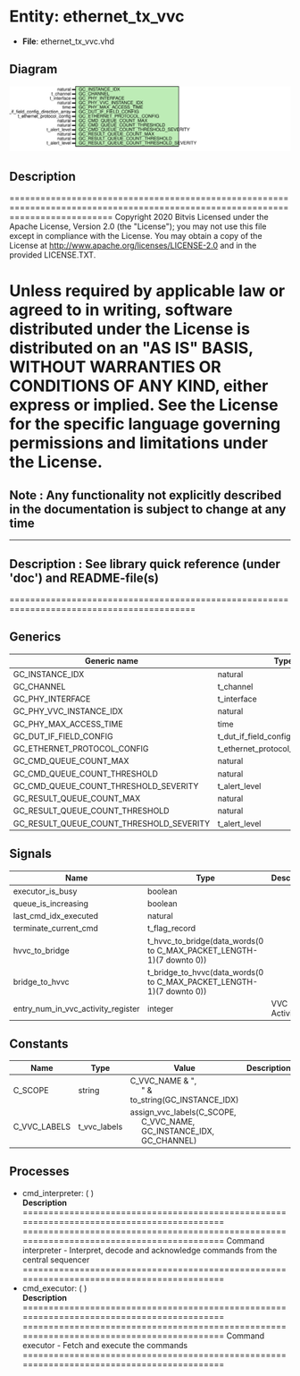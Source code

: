 # Entity: ethernet_tx_vvc

- **File**: ethernet_tx_vvc.vhd
## Diagram

![Diagram](ethernet_tx_vvc.svg "Diagram")
## Description

================================================================================================================================
 Copyright 2020 Bitvis
 Licensed under the Apache License, Version 2.0 (the "License"); you may not use this file except in compliance with the License.
 You may obtain a copy of the License at http://www.apache.org/licenses/LICENSE-2.0 and in the provided LICENSE.TXT.

 Unless required by applicable law or agreed to in writing, software distributed under the License is distributed on
 an "AS IS" BASIS, WITHOUT WARRANTIES OR CONDITIONS OF ANY KIND, either express or implied.
 See the License for the specific language governing permissions and limitations under the License.
================================================================================================================================
 Note : Any functionality not explicitly described in the documentation is subject to change at any time
--------------------------------------------------------------------------------------------------------------------------------
-------------------------------------------------------------------------------------------
 Description : See library quick reference (under 'doc') and README-file(s)
-------------------------------------------------------------------------------------------
==========================================================================================
## Generics

| Generic name                             | Type                                  | Value                                         | Description |
| ---------------------------------------- | ------------------------------------- | --------------------------------------------- | ----------- |
| GC_INSTANCE_IDX                          | natural                               |                                               |             |
| GC_CHANNEL                               | t_channel                             |                                               |             |
| GC_PHY_INTERFACE                         | t_interface                           |                                               |             |
| GC_PHY_VVC_INSTANCE_IDX                  | natural                               |                                               |             |
| GC_PHY_MAX_ACCESS_TIME                   | time                                  | 1 us                                          |             |
| GC_DUT_IF_FIELD_CONFIG                   | t_dut_if_field_config_direction_array | C_DUT_IF_FIELD_CONFIG_DIRECTION_ARRAY_DEFAULT |             |
| GC_ETHERNET_PROTOCOL_CONFIG              | t_ethernet_protocol_config            | C_ETHERNET_PROTOCOL_CONFIG_DEFAULT            |             |
| GC_CMD_QUEUE_COUNT_MAX                   | natural                               | 1000                                          |             |
| GC_CMD_QUEUE_COUNT_THRESHOLD             | natural                               | 950                                           |             |
| GC_CMD_QUEUE_COUNT_THRESHOLD_SEVERITY    | t_alert_level                         | WARNING                                       |             |
| GC_RESULT_QUEUE_COUNT_MAX                | natural                               | 1000                                          |             |
| GC_RESULT_QUEUE_COUNT_THRESHOLD          | natural                               | 950                                           |             |
| GC_RESULT_QUEUE_COUNT_THRESHOLD_SEVERITY | t_alert_level                         | WARNING                                       |             |
## Signals

| Name                               | Type                                                                 | Description     |
| ---------------------------------- | -------------------------------------------------------------------- | --------------- |
| executor_is_busy                   | boolean                                                              |                 |
| queue_is_increasing                | boolean                                                              |                 |
| last_cmd_idx_executed              | natural                                                              |                 |
| terminate_current_cmd              | t_flag_record                                                        |                 |
| hvvc_to_bridge                     | t_hvvc_to_bridge(data_words(0 to C_MAX_PACKET_LENGTH-1)(7 downto 0)) |                 |
| bridge_to_hvvc                     | t_bridge_to_hvvc(data_words(0 to C_MAX_PACKET_LENGTH-1)(7 downto 0)) |                 |
| entry_num_in_vvc_activity_register | integer                                                              |  VVC Activity   |
## Constants

| Name         | Type         | Value                                                                                                                                                                            | Description |
| ------------ | ------------ | -------------------------------------------------------------------------------------------------------------------------------------------------------------------------------- | ----------- |
| C_SCOPE      | string       |  C_VVC_NAME & ",<br><span style="padding-left:20px">" & to_string(GC_INSTANCE_IDX)                                                                                               |             |
| C_VVC_LABELS | t_vvc_labels |  assign_vvc_labels(C_SCOPE,<br><span style="padding-left:20px"> C_VVC_NAME,<br><span style="padding-left:20px"> GC_INSTANCE_IDX,<br><span style="padding-left:20px"> GC_CHANNEL) |             |
## Processes
- cmd_interpreter: (  )
</br>**Description**
========================================================================================== ==========================================================================================  Command interpreter  - Interpret, decode and acknowledge commands from the central sequencer ========================================================================================== 
- cmd_executor: (  )
</br>**Description**
========================================================================================== ==========================================================================================  Command executor  - Fetch and execute the commands ========================================================================================== 
